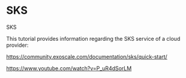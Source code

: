 # SKS
SKS


This tutorial provides information regarding the SKS service of a cloud provider:

https://community.exoscale.com/documentation/sks/quick-start/

https://www.youtube.com/watch?v=P_uR4dSorLM



